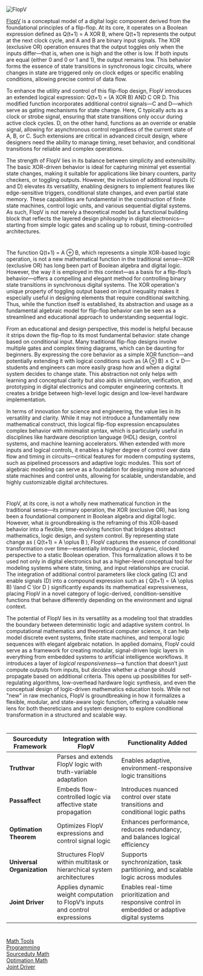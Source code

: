 ![FlopV](https://github.com/user-attachments/assets/e1e20ac9-1251-46f0-aca1-6bb65e565b09)

[FlopV](https://chatgpt.com/g/g-683d407301fc81918f38270a071248b7-flopv) is a conceptual model of a digital logic component derived from the foundational principles of a flip-flop. At its core, it operates on a Boolean expression defined as Q(t+1) = A XOR B, where Q(t+1) represents the output at the next clock cycle, and A and B are binary input signals. The XOR (exclusive OR) operation ensures that the output toggles only when the inputs differ—that is, when one is high and the other is low. If both inputs are equal (either 0 and 0 or 1 and 1), the output remains low. This behavior forms the essence of state transitions in synchronous logic circuits, where changes in state are triggered only on clock edges or specific enabling conditions, allowing precise control of data flow.

To enhance the utility and control of this flip-flop design, FlopV introduces an extended logical expression: Q(t+1) = (A XOR B) AND C OR D. This modified function incorporates additional control signals—C and D—which serve as gating mechanisms for state change. Here, C typically acts as a clock or strobe signal, ensuring that state transitions only occur during active clock cycles. D, on the other hand, functions as an override or enable signal, allowing for asynchronous control regardless of the current state of A, B, or C. Such extensions are critical in advanced circuit design, where designers need the ability to manage timing, reset behavior, and conditional transitions for reliable and complex operations.

The strength of FlopV lies in its balance between simplicity and extensibility. The basic XOR-driven behavior is ideal for capturing minimal yet essential state changes, making it suitable for applications like binary counters, parity checkers, or toggling outputs. However, the inclusion of additional inputs (C and D) elevates its versatility, enabling designers to implement features like edge-sensitive triggers, conditional state changes, and even partial state memory. These capabilities are fundamental in the construction of finite state machines, control logic units, and various sequential digital systems. As such, FlopV is not merely a theoretical model but a functional building block that reflects the layered design philosophy in digital electronics—starting from simple logic gates and scaling up to robust, timing-controlled architectures.

#

The function Q(t+1) = A ⊕ B, which represents a simple XOR-based logic operation, is not a new mathematical function in the traditional sense—XOR (exclusive OR) has long been part of Boolean algebra and digital logic. However, the way it is employed in this context—as a basis for a flip-flop’s behavior—offers a compelling and elegant method for controlling binary state transitions in synchronous digital systems. The XOR operation's unique property of toggling output based on input inequality makes it especially useful in designing elements that require conditional switching. Thus, while the function itself is established, its abstraction and usage as a fundamental algebraic model for flip-flop behavior can be seen as a streamlined and educational approach to understanding sequential logic.

From an educational and design perspective, this model is helpful because it strips down the flip-flop to its most fundamental behavior: state change based on conditional input. Many traditional flip-flop designs involve multiple gates and complex timing diagrams, which can be daunting for beginners. By expressing the core behavior as a simple XOR function—and potentially extending it with logical conditions such as (A ⊕ B) ∧ C ∨ D—students and engineers can more easily grasp how and when a digital system decides to change state. This abstraction not only helps with learning and conceptual clarity but also aids in simulation, verification, and prototyping in digital electronics and computer engineering contexts. It creates a bridge between high-level logic design and low-level hardware implementation.

In terms of innovation for science and engineering, the value lies in its versatility and clarity. While it may not introduce a fundamentally new mathematical construct, this logical flip-flop expression encapsulates complex behavior with minimalist syntax, which is particularly useful in disciplines like hardware description language (HDL) design, control systems, and machine learning accelerators. When extended with more inputs and logical controls, it enables a higher degree of control over data flow and timing in circuits—critical features for modern computing systems, such as pipelined processors and adaptive logic modules. This sort of algebraic modeling can serve as a foundation for designing more advanced state machines and control units, allowing for scalable, understandable, and highly customizable digital architectures.

#

FlopV, at its core, is not a wholly new mathematical function in the traditional sense—its primary operation, the XOR (exclusive OR), has long been a foundational component in Boolean algebra and digital logic. However, what *is* groundbreaking is the reframing of this XOR-based behavior into a flexible, time-evolving function that bridges abstract mathematics, logic design, and system control. By representing state change as \( Q(t+1) = A \oplus B \), FlopV captures the essence of conditional transformation over time—essentially introducing a dynamic, clocked perspective to a static Boolean operation. This formalization allows it to be used not only in digital electronics but as a higher-level conceptual tool for modeling systems where state, timing, and input relationships are crucial. The integration of additional control parameters like clock gating (C) and enable signals (D) into a compound expression such as \( Q(t+1) = (A \oplus B) \land C \lor D \) significantly expands its mathematical expressiveness, placing FlopV in a novel category of logic-derived, condition-sensitive functions that behave differently depending on the environment and signal context.

The potential of FlopV lies in its versatility as a modeling tool that straddles the boundary between deterministic logic and adaptive system control. In computational mathematics and theoretical computer science, it can help model discrete event systems, finite state machines, and temporal logic sequences with elegant algebraic notation. In applied domains, FlopV could serve as a framework for creating modular, signal-driven logic layers in everything from embedded systems to artificial intelligence workflows. It introduces a layer of *logical responsiveness*—a function that doesn’t just compute outputs from inputs, but *decides* whether a change should propagate based on additional criteria. This opens up possibilities for self-regulating algorithms, low-overhead hardware logic synthesis, and even the conceptual design of logic-driven mathematics education tools. While not "new" in raw mechanics, FlopV is groundbreaking in how it formalizes a flexible, modular, and state-aware logic function, offering a valuable new lens for both theoreticians and system designers to explore conditional transformation in a structured and scalable way.

#

| Sourceduty Framework     | Integration with FlopV                                                                                      | Functionality Added                                                                                   |
|--------------------------|-------------------------------------------------------------------------------------------------------------|--------------------------------------------------------------------------------------------------------|
| **Truthvar**             | Parses and extends FlopV logic with truth-variable adaptation                                               | Enables adaptive, environment-responsive logic transitions                                            |
| **Passaffect**           | Embeds flow-controlled logic via affective state propagation                                                | Introduces nuanced control over state transitions and conditional logic paths                         |
| **Optimation Theorem**   | Optimizes FlopV expressions and control signal logic                                                        | Enhances performance, reduces redundancy, and balances logical efficiency                             |
| **Universal Organization**| Structures FlopV within multitask or hierarchical system architectures                                     | Supports synchronization, task partitioning, and scalable logic across modules                        |
| **Joint Driver**         | Applies dynamic weight computation to FlopV’s inputs and control expressions                                | Enables real-time prioritization and responsive control in embedded or adaptive digital systems       |

#

[Math Tools](https://github.com/sourceduty/Math_Tools)
<br>
[Programming](https://github.com/sourceduty/Programming)
<br>
[Sourceduty Math](https://chatgpt.com/g/g-67cc981656b8819196c22b67c9fbbb8c-sourceduty-math)
<br>
[Optimation Math](https://github.com/sourceduty/Optimation_Math)
<br>
[Joint Driver](https://github.com/sourceduty/Joint_Driver)
